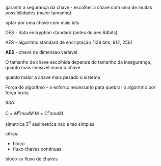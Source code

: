 garantir a segurança da chave - escolher a chave com uma de muitas possibilidades (maior tamanho)

optar por uma chave com mais bits

DES - data encryption standard (antes do aes 64bits)

AES  - algoritmo standard de encriptação (128 bits, 912, 256)

**AES** - chave de dimensao variavel

O tamanho da chave escolhida depende do tamanho da insegurança, quanto mais sensivel maior a chave

quanto maior a chave mais pesado o sistema

Força do algoritmo - o esforco necessario para quebrar o algoritmo por força bruta



RSA:

C = $M^e mod M$
M = $C^e mod M$

simetrica $2^n$
assimetrica nao e tao simples


cifras:
- bloco
- fluxo chaves continuas

bloco vs fluxo de chaves

